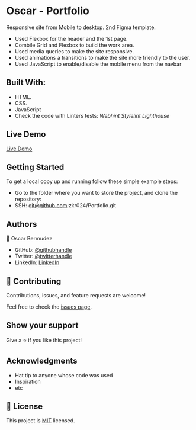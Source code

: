# Oscar - Portfolio

Responsive site from Mobile to desktop.
2nd Figma template.
- Used Flexbox for the header and the 1st page.
- Combile Grid and Flexbox to build the work area.
- Used media queries to make the site responsive.
- Used animations a transitions to make the site more friendly to the user.
- Used JavaScript to enable/disable the mobile menu from the navbar

## Built With:

- HTML.
- CSS.
- JavaScript
- Check the code with Linters tests:
  *Webhint*
  *Stylelint*
  *Lighthouse*

## Live Demo

[Live Demo](https://zkr024.github.io/Portfolio/)

## Getting Started

To get a local copy up and running follow these simple example steps:
- Go to the folder where you want to store the project, and clone the repository:
- SSH: git@github.com:zkr024/Portfolio.git

## Authors

👤 Oscar Bermudez

- GitHub: [@githubhandle](https://github.com/zkr024)
- Twitter: [@twitterhandle](https://twitter.com/zkr024)
- LinkedIn: [LinkedIn](www.linkedin.com/in/oscar-bermudez-07908222a)

## 🤝 Contributing
Contributions, issues, and feature requests are welcome!

Feel free to check the [issues page](../../issues/).

## Show your support
Give a ⭐️ if you like this project!

## Acknowledgments
- Hat tip to anyone whose code was used
- Inspiration
- etc

## 📝 License
This project is [MIT](./MIT.md) licensed.
